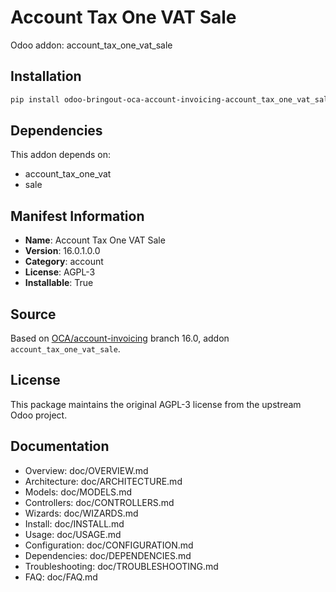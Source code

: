 # Account Tax One VAT Sale

Odoo addon: account_tax_one_vat_sale

## Installation

```bash
pip install odoo-bringout-oca-account-invoicing-account_tax_one_vat_sale
```

## Dependencies

This addon depends on:
- account_tax_one_vat
- sale

## Manifest Information

- **Name**: Account Tax One VAT Sale
- **Version**: 16.0.1.0.0
- **Category**: account
- **License**: AGPL-3
- **Installable**: True

## Source

Based on [OCA/account-invoicing](https://github.com/OCA/account-invoicing) branch 16.0, addon `account_tax_one_vat_sale`.

## License

This package maintains the original AGPL-3 license from the upstream Odoo project.

## Documentation

- Overview: doc/OVERVIEW.md
- Architecture: doc/ARCHITECTURE.md
- Models: doc/MODELS.md
- Controllers: doc/CONTROLLERS.md
- Wizards: doc/WIZARDS.md
- Install: doc/INSTALL.md
- Usage: doc/USAGE.md
- Configuration: doc/CONFIGURATION.md
- Dependencies: doc/DEPENDENCIES.md
- Troubleshooting: doc/TROUBLESHOOTING.md
- FAQ: doc/FAQ.md
